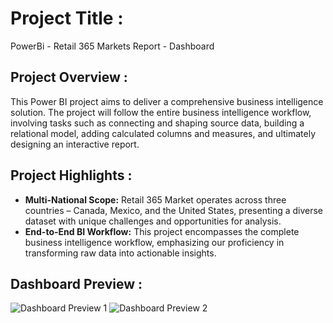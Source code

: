 # Project Title :

PowerBi - Retail 365 Markets Report - Dashboard

## Project Overview :
This Power BI project aims to deliver a comprehensive business intelligence solution. 
The project will follow the entire business intelligence workflow, involving tasks such as connecting and shaping source data, 
building a relational model, adding calculated columns and measures, and ultimately designing an interactive report.

## Project Highlights :

- **Multi-National Scope:** Retail 365 Market operates across three countries – Canada, Mexico, and the United States, presenting a diverse dataset with unique challenges and opportunities for analysis.
- **End-to-End BI Workflow:** This project encompasses the complete business intelligence workflow, emphasizing our proficiency in transforming raw data into actionable insights.

## Dashboard Preview :

![Dashboard Preview 1](Images/PowerBi-Retail-365-Markets-Report-Dashboard-1.png)
![Dashboard Preview 2](Images/PowerBi-Retail-365-Markets-Report-Dashboard-2.png)

